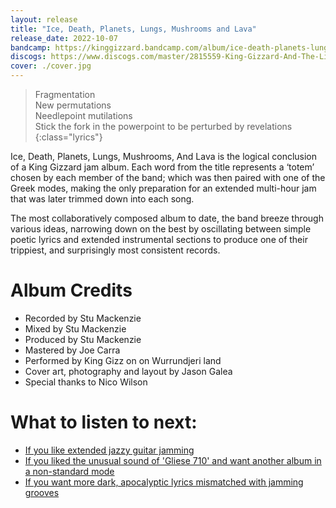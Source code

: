 ```yaml
---
layout: release
title: "Ice, Death, Planets, Lungs, Mushrooms and Lava"
release_date: 2022-10-07
bandcamp: https://kinggizzard.bandcamp.com/album/ice-death-planets-lungs-mushrooms-and-lava
discogs: https://www.discogs.com/master/2815559-King-Gizzard-And-The-Lizard-Wizard-Ice-Death-Planets-Lungs-Mushrooms-And-Lava
cover: ./cover.jpg
---
```


> Fragmentation  
> New permutations  
> Needlepoint mutilations  
> Stick the fork in the powerpoint to be perturbed by revelations
{:class="lyrics"}

Ice, Death, Planets, Lungs, Mushrooms, And Lava is the logical conclusion of a King Gizzard jam album. Each word from the title represents a ‘totem’ chosen by each member of the band; which was then paired with one of the Greek modes, making the only preparation for an extended multi-hour jam that was later trimmed down into each song.

The most collaboratively composed album to date, the band breeze through various ideas, narrowing down on the best by oscillating between simple poetic lyrics and extended instrumental sections to produce one of their trippiest, and surprisingly most consistent records.

# Album Credits

* Recorded by Stu Mackenzie
* Mixed by Stu Mackenzie
* Produced by Stu Mackenzie
* Mastered by Joe Carra
* Performed by King Gizz on on Wurrundjeri land
* Cover art, photography and layout by Jason Galea
* Special thanks to Nico Wilson

# What to listen to next:

*   [If you like extended jazzy guitar jamming](../quarters)
*   [If you liked the unusual sound of 'Gliese 710' and want another album in a non-standard mode](../flying-microtonal-banana)
*   [If you want more dark, apocalyptic lyrics mismatched with jamming grooves](../fishing-for-fishies)
